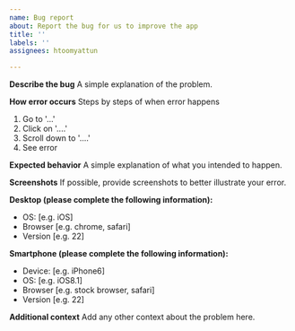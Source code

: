 ```yaml
---
name: Bug report
about: Report the bug for us to improve the app
title: ''
labels: ''
assignees: htoomyattun

---
```


**Describe the bug**
A simple explanation of the problem.

**How error occurs**
Steps by steps of when error happens
1. Go to '...'
2. Click on '....'
3. Scroll down to '....'
4. See error

**Expected behavior**
A simple explanation of what you intended to happen.

**Screenshots**
If possible, provide screenshots to better illustrate your error.

**Desktop (please complete the following information):**
 - OS: [e.g. iOS]
 - Browser [e.g. chrome, safari]
 - Version [e.g. 22]

**Smartphone (please complete the following information):**
 - Device: [e.g. iPhone6]
 - OS: [e.g. iOS8.1]
 - Browser [e.g. stock browser, safari]
 - Version [e.g. 22]

**Additional context**
Add any other context about the problem here.
